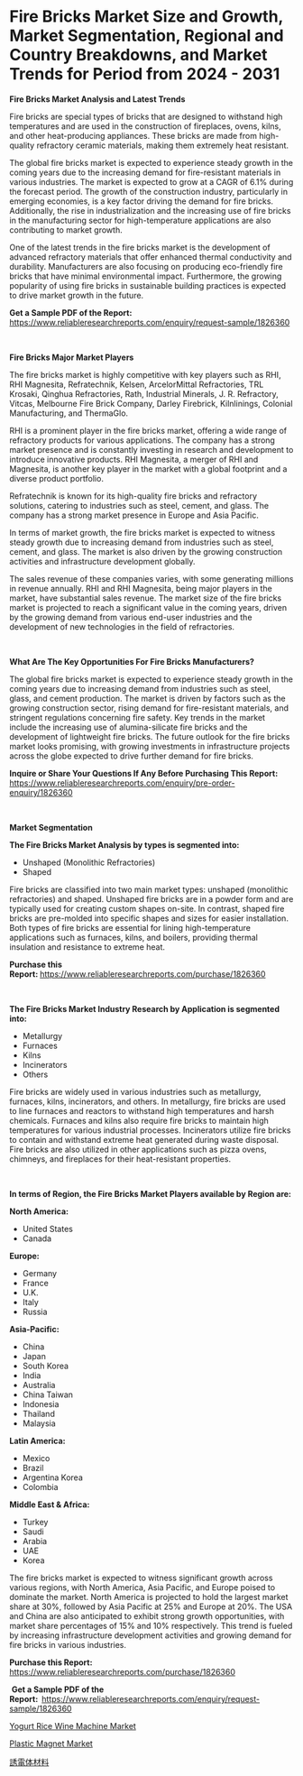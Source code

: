 <p><h1>Fire Bricks Market Size and Growth, Market Segmentation, Regional and Country Breakdowns, and Market Trends for Period from 2024 -  2031</h1></p><p><strong>Fire Bricks Market Analysis and Latest Trends</strong></p>
<p><p>Fire bricks are special types of bricks that are designed to withstand high temperatures and are used in the construction of fireplaces, ovens, kilns, and other heat-producing appliances. These bricks are made from high-quality refractory ceramic materials, making them extremely heat resistant.</p><p>The global fire bricks market is expected to experience steady growth in the coming years due to the increasing demand for fire-resistant materials in various industries. The market is expected to grow at a CAGR of 6.1% during the forecast period. The growth of the construction industry, particularly in emerging economies, is a key factor driving the demand for fire bricks. Additionally, the rise in industrialization and the increasing use of fire bricks in the manufacturing sector for high-temperature applications are also contributing to market growth.</p><p>One of the latest trends in the fire bricks market is the development of advanced refractory materials that offer enhanced thermal conductivity and durability. Manufacturers are also focusing on producing eco-friendly fire bricks that have minimal environmental impact. Furthermore, the growing popularity of using fire bricks in sustainable building practices is expected to drive market growth in the future.</p></p>
<p><strong>Get a Sample PDF of the Report:&nbsp;</strong> <a href="https://www.reliableresearchreports.com/enquiry/request-sample/1826360">https://www.reliableresearchreports.com/enquiry/request-sample/1826360</a></p>
<p>&nbsp;</p>
<p><strong>Fire Bricks Major Market Players</strong></p>
<p><p>The fire bricks market is highly competitive with key players such as RHI, RHI Magnesita, Refratechnik, Kelsen, ArcelorMittal Refractories, TRL Krosaki, Qinghua Refractories, Rath, Industrial Minerals, J. R. Refractory, Vitcas, Melbourne Fire Brick Company, Darley Firebrick, Kilnlinings, Colonial Manufacturing, and ThermaGlo.</p><p>RHI is a prominent player in the fire bricks market, offering a wide range of refractory products for various applications. The company has a strong market presence and is constantly investing in research and development to introduce innovative products. RHI Magnesita, a merger of RHI and Magnesita, is another key player in the market with a global footprint and a diverse product portfolio.</p><p>Refratechnik is known for its high-quality fire bricks and refractory solutions, catering to industries such as steel, cement, and glass. The company has a strong market presence in Europe and Asia Pacific.</p><p>In terms of market growth, the fire bricks market is expected to witness steady growth due to increasing demand from industries such as steel, cement, and glass. The market is also driven by the growing construction activities and infrastructure development globally.</p><p>The sales revenue of these companies varies, with some generating millions in revenue annually. RHI and RHI Magnesita, being major players in the market, have substantial sales revenue. The market size of the fire bricks market is projected to reach a significant value in the coming years, driven by the growing demand from various end-user industries and the development of new technologies in the field of refractories.</p></p>
<p>&nbsp;</p>
<p><strong>What Are The Key Opportunities For Fire Bricks Manufacturers?</strong></p>
<p><p>The global fire bricks market is expected to experience steady growth in the coming years due to increasing demand from industries such as steel, glass, and cement production. The market is driven by factors such as the growing construction sector, rising demand for fire-resistant materials, and stringent regulations concerning fire safety. Key trends in the market include the increasing use of alumina-silicate fire bricks and the development of lightweight fire bricks. The future outlook for the fire bricks market looks promising, with growing investments in infrastructure projects across the globe expected to drive further demand for fire bricks.</p></p>
<p><strong>Inquire or Share Your Questions If Any Before Purchasing This Report:</strong> <a href="https://www.reliableresearchreports.com/enquiry/pre-order-enquiry/1826360">https://www.reliableresearchreports.com/enquiry/pre-order-enquiry/1826360</a></p>
<p>&nbsp;</p>
<p><strong>Market Segmentation</strong></p>
<p><strong>The Fire Bricks Market Analysis by types is segmented into:</strong></p>
<p><ul><li>Unshaped (Monolithic Refractories)</li><li>Shaped</li></ul></p>
<p><p>Fire bricks are classified into two main market types: unshaped (monolithic refractories) and shaped. Unshaped fire bricks are in a powder form and are typically used for creating custom shapes on-site. In contrast, shaped fire bricks are pre-molded into specific shapes and sizes for easier installation. Both types of fire bricks are essential for lining high-temperature applications such as furnaces, kilns, and boilers, providing thermal insulation and resistance to extreme heat.</p></p>
<p><strong>Purchase this Report:&nbsp;</strong><a href="https://www.reliableresearchreports.com/purchase/1826360">https://www.reliableresearchreports.com/purchase/1826360</a></p>
<p>&nbsp;</p>
<p><strong>The Fire Bricks Market Industry Research by Application is segmented into:</strong></p>
<p><ul><li>Metallurgy</li><li>Furnaces</li><li>Kilns</li><li>Incinerators</li><li>Others</li></ul></p>
<p><p>Fire bricks are widely used in various industries such as metallurgy, furnaces, kilns, incinerators, and others. In metallurgy, fire bricks are used to line furnaces and reactors to withstand high temperatures and harsh chemicals. Furnaces and kilns also require fire bricks to maintain high temperatures for various industrial processes. Incinerators utilize fire bricks to contain and withstand extreme heat generated during waste disposal. Fire bricks are also utilized in other applications such as pizza ovens, chimneys, and fireplaces for their heat-resistant properties.</p></p>
<p>&nbsp;</p>
<p><strong>In terms of Region, the Fire Bricks Market Players available by Region are:</strong></p>
<p>
    <p> <strong> North America: </strong>
        <ul>
            <li>United States</li>
            <li>Canada</li>
        </ul>
        </p> 
    <p> <strong> Europe: </strong>
        <ul>
            <li>Germany</li>
            <li>France</li>
            <li>U.K.</li>
            <li>Italy</li>
            <li>Russia</li>
        </ul>
        </p> 
    <p> <strong> Asia-Pacific: </strong>
        <ul>
            <li>China</li>
            <li>Japan</li>
            <li>South Korea</li>
            <li>India</li>
            <li>Australia</li>
            <li>China Taiwan</li>
            <li>Indonesia</li>
            <li>Thailand</li>
            <li>Malaysia</li>
        </ul>
        </p> 
    <p> <strong> Latin America: </strong>
        <ul>
            <li>Mexico</li>
            <li>Brazil</li>
            <li>Argentina Korea</li>
            <li>Colombia</li>
        </ul>
        </p> 
    <p> <strong> Middle East & Africa: </strong>
        <ul>
            <li>Turkey</li>
            <li>Saudi</li>
            <li>Arabia</li>
            <li>UAE</li>
            <li>Korea</li>
        </ul>
    </p>
    </p>
<p><p>The fire bricks market is expected to witness significant growth across various regions, with North America, Asia Pacific, and Europe poised to dominate the market. North America is projected to hold the largest market share at 30%, followed by Asia Pacific at 25% and Europe at 20%. The USA and China are also anticipated to exhibit strong growth opportunities, with market share percentages of 15% and 10% respectively. This trend is fueled by increasing infrastructure development activities and growing demand for fire bricks in various industries.</p></p>
<p><strong>Purchase this Report: </strong><a href="https://www.reliableresearchreports.com/purchase/1826360">https://www.reliableresearchreports.com/purchase/1826360</a></p>
<p>&nbsp;<strong>Get a Sample PDF of the Report:&nbsp;&nbsp;</strong><a href="https://www.reliableresearchreports.com/enquiry/request-sample/1826360">https://www.reliableresearchreports.com/enquiry/request-sample/1826360</a></p>
<p><strong></strong></p>
<p><p><a href="https://view.publitas.com/reportprime-1/yogurt-rice-wine-machine-market-research-report-reveals-the-latest-trends-and-opportunities-of-this-market-for-period-from-2023-2030/">Yogurt Rice Wine Machine Market</a></p><p><a href="https://github.com/JameTravis/Market-Research-Report-List-4/blob/main/plastic-magnet-market.md">Plastic Magnet Market</a></p><p><a href="https://github.com/mohamedbakry57/Market-Research-Report-List-2/blob/main/1602157191897.md">誘電体材料</a></p></p>